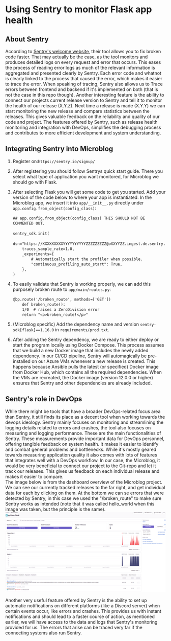 # Using Sentry to monitor Flask app health
## About Sentry
According to [Sentry's welcome website](https://sentry.io/welcome/), their tool allows you to fix broken code faster. That may actually be the case, as the tool monitors and produces detailed logs on every request and error that occurs. This eases the process of reading error logs as much of the relevant information is aggregated and presented clearly by Sentry. Each error code and whatnot is clearly linked to the process that caused the error, which makes it easier to trace the error. 
When speaking of tracing, Sentry also allows us to Trace errors between frontend and backend if it's implemented on both (that is not the case in this repo though). Another interesting feature is the ability to connect our projects current release version to Sentry and tell it to monitor the health of our release (X.Y.Z). Next time a release is made (X.Y.Y) we can start monitoring the new release and compare statistics between the releases. This gives valuable feedback on the reliability and quality of our code and project. The features offered by Sentry, such as release health monitoring and integration with DevOps, simplifies the debugging process and contributes to more efficient development and system understanding.

## Integrating Sentry into Microblog
1. Register on:`https://sentry.io/signup/`  
2. After registering you should follow Sentrys quick start guide. There you select what type of application you want monitored, for Microblog we should go with Flask.
3. After selecting Flask you will get some code to get you started. Add your version of the code below to where your app is instantiated. In the Microblog app, we insert it into `app/__init__.py` directly under `app.config.from_object(config_class)`:

    ```
    ## app.config.from_object(config_class) THIS SHOULD NOT BE COMMENTED OUT. 

    sentry_sdk.init(  
        dsn="https://XXXXXXXXXYYYYYYYYYYZZZZZZZZZ@oXXYYZZ.ingest.de.sentry.io/XXYYZZ",  
        traces_sample_rate=1.0,  
        _experiments={  
            # Automatically start the profiler when possible.
            "continuous_profiling_auto_start": True,  
        },
    )
    ```
4. To easily validate that Sentry is working properly, we can add this purposely broken route to `app/main/routes.py`:
    
    ```
    @bp.route('/broken_route', methods=['GET'])
        def broken_route():
        1/0  # raises a ZeroDivision error
        return "<p>broken_route!</p>"
    ```

5. (Microblog specific) Add the dependency name and version `sentry-sdk[flask]==1.16.0` in `requirements/prod.txt`.
6. After adding the Sentry dependency, we are ready to either deploy or start the program locally using Docker Compose. This process assumes that we build a new Docker image that includes the newly added dependency.
In our CI/CD pipeline, Sentry will automagically be pre-installed on our Azure VMs whenever a new release is created. This happens because Ansible pulls the latest (or specified) Docker image from Docker Hub, which contains all the required dependencies. When the VMs are recreated, the Docker image (version 12.0.0 or higher) ensures that Sentry and other dependencies are already included.

## Sentry's role in DevOps
While there might be tools that have a broader DevOps-related focus area than Sentry, it still finds its place as a decent tool when working towards the devops ideology. Sentry mainly focuses on monitoring and streamlining the logging details related to errors and crashes, the tool also focuses on measuring and logging performance. These are the main functionalities of Sentry. These measurements provide important data for DevOps personnel, offering tangible feedback on system health. It makes it easier to identify and combat general problems and bottlenecks. While it's mostly geared towards measuring application quality it also comes with lots of features that integrates well with a DevOps workflow. In our case, the Microblog, it would be very beneficial to connect our project to the Git-repo and let it track our releases. This gives us feedback on each individual release and makes it easier to compare.  
The image below is from the dashboard overview of the Microblog project. We can see our currently tracked releases to the far right, and get individual data for each by clicking on them. At the bottom we can se errors that were detected by Sentry, in this case we used the "/broken_route" to make sure Sentry works as intended (note that it was called hello_world when this image was taken, but the principle is the same). 
![Sentry dashboard](./sentry_dashboard.png "Sentry dashboard")

Another very useful feature offered by Sentry is the ability to set up automatic notifications on different platforms (like a Discord server) when certain events occur, like errors and crashes. This provides us with instant notifications and should lead to a faster course of action, as mentioned earlier, we will have access to the data and logs that Sentry's monitoring provided for us. The errors that arise can be traced very far if the connecting systems also run Sentry. 